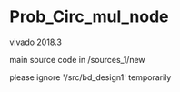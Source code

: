 # Prob_Circ_mul_node

vivado 2018.3

main source code in /sources_1/new  


please ignore '/src/bd_design1' temporarily
